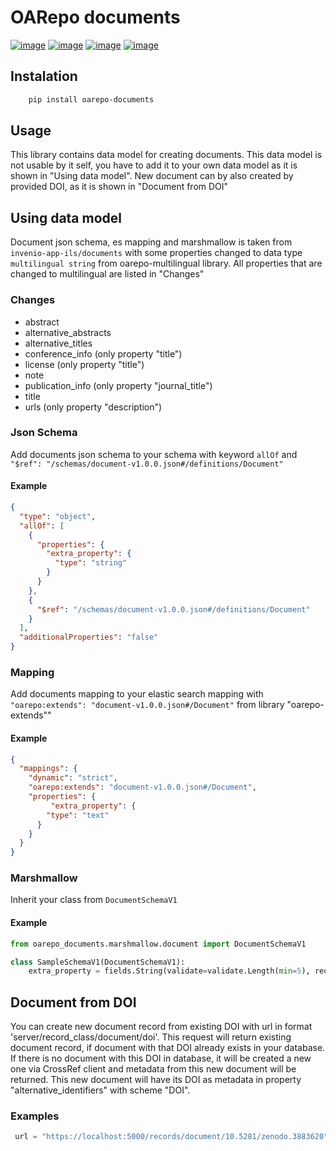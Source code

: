 OARepo documents
====================
[![image][]][1]
[![image][2]][3]
[![image][4]][5]
[![image][6]][7]

Instalation
----------
```bash
    pip install oarepo-documents
```
Usage
-----
This library contains data model for creating documents. 
This data model is not usable by it self, you have to add it to your own data model as it is shown in "Using data model".
New document can by also created by provided DOI, as it is shown in "Document from DOI"

Using data model
----------------
Document json schema, es mapping and marshmallow is taken from ```invenio-app-ils/documents``` with some properties changed to data type ```multilingual string``` from oarepo-multilingual library.
All properties that are changed to multilingual are listed in "Changes"
### Changes
- abstract
- alternative_abstracts
- alternative_titles
- conference_info (only property "title")
- license (only property "title")
- note
- publication_info (only property "journal_title")
- title
- urls (only property "description")

### Json Schema
Add documents json schema to your schema with keyword ```allOf``` and ```"$ref": "/schemas/document-v1.0.0.json#/definitions/Document"```
#### Example
```json
{
  "type": "object",
  "allOf": [
    {
      "properties": {
        "extra_property": {
          "type": "string"
        }
      }
    },
    {
      "$ref": "/schemas/document-v1.0.0.json#/definitions/Document"
    }
  ],
  "additionalProperties": "false"
}
```
### Mapping
Add documents mapping to your elastic search mapping with ```"oarepo:extends": "document-v1.0.0.json#/Document"``` from library "oarepo-extends""
#### Example
```json
{
  "mappings": {
    "dynamic": "strict",
    "oarepo:extends": "document-v1.0.0.json#/Document",
    "properties": {
         "extra_property": {
        "type": "text"
      }
    }
  }
}
```
### Marshmallow
Inherit your class from ```DocumentSchemaV1```
#### Example
```python
from oarepo_documents.marshmallow.document import DocumentSchemaV1

class SampleSchemaV1(DocumentSchemaV1):
    extra_property = fields.String(validate=validate.Length(min=5), required=False) 
```
Document from DOI
-----------------
You can create new document record from existing DOI with url in format 'server/record_class/document/doi'.
This request will return existing document record, if document with that DOI already exists in your database.
If there is no document with this DOI in database, it will be created a new one via CrossRef client and metadata from this new document will be returned.
This new document will have its DOI as metadata in property "alternative_identifiers" with scheme "DOI".
### Examples
```python
 url = "https://localhost:5000/records/document/10.5281/zenodo.3883620"
```


 [image]: https://img.shields.io/travis/oarepo/oarepo-documents.svg
  [1]: https://travis-ci.com/github/oarepo/oarepo-documents
  [2]: https://img.shields.io/coveralls/oarepo/oarepo-documents.svg
  [3]: https://coveralls.io/r/oarepo/oarepo-documents
  [4]: https://img.shields.io/github/license/oarepo/oarepo-documents.svg
  [5]: https://github.com/oarepo/oarepo-documents/blob/master/LICENSE
  [6]: https://img.shields.io/pypi/v/oarepo-documents.svg
  [7]: https://pypi.org/pypi/oarepo-documents